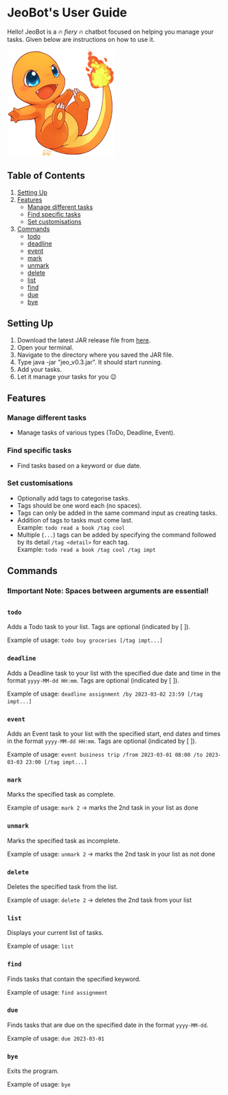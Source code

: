 # JeoBot's User Guide
Hello! JeoBot is a 🔥 _fiery_ 🔥 chatbot focused on helping you manage your tasks. Given below are instructions on how to use it.

<img src="https://raw.githubusercontent.com/Jun-How/ip/master/src/main/resources/images/DaJeo.png" width="250" height="250">

## Table of Contents
1. [Setting Up](#setting-up)
2. [Features](#features)
   - [Manage different tasks](#manage-different-tasks)
   - [Find specific tasks](#find-specific-tasks)
   - [Set customisations](#set-customisations)
3. [Commands](#commands)
   - [todo](#todo)
   - [deadline](#deadline)
   - [event](#event)
   - [mark](#mark)
   - [unmark](#unmark)
   - [delete](#delete)
   - [list](#list)
   - [find](#find)
   - [due](#due)
   - [bye](#bye)

## Setting Up
1. Download the latest JAR release file from [here](https://github.com/Jun-How/ip/releases/tag/A-Release).
2. Open your terminal.
3. Navigate to the directory where you saved the JAR file.
4. Type java -jar "jeo_v0.3.jar". It should start running.
5. Add your tasks.
6. Let it manage your tasks for you 😉

## Features
### Manage different tasks
- Manage tasks of various types (ToDo, Deadline, Event).

### Find specific tasks
- Find tasks based on a keyword or due date.

### Set customisations
- Optionally add tags to categorise tasks.
- Tags should be one word each (no spaces).
- Tags can only be added in the same command input as creating tasks.
- Addition of tags to tasks must come last. <br>Example: `todo read a book /tag cool`
- Multiple (`...`) tags can be added by specifying the command followed by its detail `/tag <detail>` for each tag. <br>Example: `todo read a book /tag cool /tag impt`


## Commands
### ❗Important Note: Spaces between arguments are essential!
### `todo`
Adds a Todo task to your list. Tags are optional (indicated by [ ]).

Example of usage:
`todo buy groceries [/tag impt...]`

### `deadline`
Adds a Deadline task to your list with the specified due date and time in the format `yyyy-MM-dd HH:mm`. Tags are optional (indicated by [ ]).

Example of usage:
`deadline assignment /by 2023-03-02 23:59 [/tag impt...]`

### `event`
Adds an Event task to your list with the specified start, end dates and times in the format `yyyy-MM-dd HH:mm`. Tags are optional (indicated by [ ]).

Example of usage:
`event business trip /from 2023-03-01 08:00 /to 2023-03-03 23:00 [/tag impt...]`

### `mark`
Marks the specified task as complete.

Example of usage:
`mark 2` -> marks the 2nd task in your list as done

### `unmark`
Marks the specified task as incomplete.

Example of usage:
`unmark 2` -> marks the 2nd task in your list as not done

### `delete`
Deletes the specified task from the list.

Example of usage:
`delete 2` -> deletes the 2nd task from your list


### `list`
Displays your current list of tasks.

Example of usage:
`list`

### `find`
Finds tasks that contain the specified keyword.

Example of usage:
`find assignment`

### `due`
Finds tasks that are due on the specified date in the format `yyyy-MM-dd`.

Example of usage:
`due 2023-03-01`

### `bye`
Exits the program.

Example of usage:
`bye`
